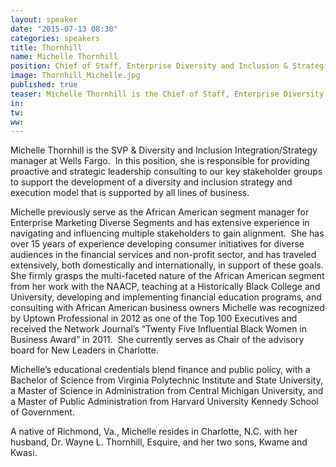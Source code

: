 ```yaml
---
layout: speaker
date: "2015-07-13 08:30"
categories: speakers
title: Thornhill
name: Michelle Thornhill
position: Chief of Staff, Enterprise Diversity and Inclusion & Strategic Philanthropy at WELLS FARGO
image: Thornhill_Michelle.jpg
published: true
teaser: Michelle Thornhill is the Chief of Staff, Enterprise Diversity and Inclusion & Strategic Philanthropy at Wells Fargo.  
in:
tw:
ww: 
---
```

Michelle Thornhill is the SVP & Diversity and Inclusion Integration/Strategy manager at Wells Fargo.  In this position, she is responsible for providing proactive and strategic leadership consulting to our key stakeholder groups to support the development of a diversity and inclusion strategy and execution model that is supported by all lines of business. 

Michelle previously serve as the African American segment manager for Enterprise Marketing Diverse Segments and has extensive experience in navigating and influencing multiple stakeholders to gain alignment.  She has over 15 years of experience developing consumer initiatives for diverse audiences in the financial services and non-profit sector, and has traveled extensively, both domestically and internationally, in support of these goals. She firmly grasps the multi-faceted nature of the African American segment from her work with the NAACP, teaching at a Historically Black College and University, developing and implementing financial education programs, and consulting with African American business owners
Michelle was recognized by Uptown Professional in 2012 as one of the Top 100 Executives and received the Network Journal’s “Twenty Five Influential Black Women in Business Award” in 2011.  She currently serves as Chair of the advisory board for New Leaders in Charlotte.

Michelle’s educational credentials blend finance and public policy, with a Bachelor of Science from Virginia Polytechnic Institute and State University, a Master of Science in Administration from Central Michigan University, and a Master of Public Administration from Harvard University Kennedy School of Government. 

A native of Richmond, Va., Michelle resides in Charlotte, N.C. with her husband, Dr. Wayne L. Thornhill, Esquire, and her two sons, Kwame and Kwasi.
